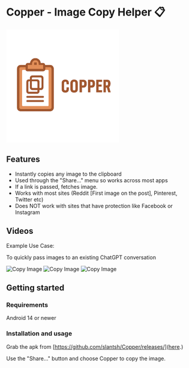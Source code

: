 # Copper - Image Copy Helper 📋
<img src="readmestuff/copperlogo.png" alt="Copper logo" width="300"/>

## Features
- Instantly copies any image to the clipboard
- Used through the "Share..." menu so works across most apps
- If a link is passed, fetches image.
- Works with most sites (Reddit [First image on the post], Pinterest, Twitter etc)
- Does NOT work with sites that have protection like Facebook or Instagram

## Videos

Example Use Case:

To quickly pass images to an existing ChatGPT conversation

![Copy Image](readmestuff/copyimage.gif)
![Copy Image](readmestuff/copylink1.gif)
![Copy Image](readmestuff/copylink2.gif)


## Getting started

### Requirements

Android 14 or newer

### Installation and usage

Grab the apk from [https://github.com/slantsh/Copper/releases/](here.)

Use the "Share..." button and choose Copper to copy the image.

 


